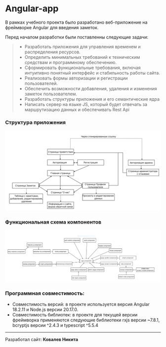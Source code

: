 # Angular-app

В рамках учебного проекта было разработано веб-приложение на фреймворке Angular для введения заметок.

Перед началом разработки были поставленны следующие задачи:
>* Разработать приложения для управления временем и распределения ресурсов.
> * Определить минимальных требований к техническим средствам и программному обеспечению.
>* Сформировать функциональные требования, включая интуитивно понятный интерфейс и стабильность работы сайта.
>* Реализовать формы авторизации и регистрации пользователей.
>* Обеспечить возможности добавления, удаления и изменения заметок пользователем.
>* Разработать структуры приложения и его семантические ядра
>* Написать сервер на языке JS, который будет отвечать за маршрутизацию данных и обеспечивать Rest Api

### Структура приложения
![структура интернет ресурса](public/структура%20сайта.jpg)

### Функциональная схема компонентов
![Функциональная схема компонентов](public/функциональная%20схема.PNG)

### Программная совместимость:
* Совместимость версий: в проекте используется версия Angular
18.2.11 и Node.js версии 20.17.0.
* Совместимость библиотек: в проекте для текущей версии 
фреймворка применяются следующие библиотеки rxjs версии 
~7.8.1, bcryptjs версии ^2.4.3 и typescript ^5.5.4

****

Разработал сайт: **Ковалев Никита**
